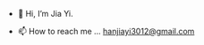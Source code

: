 - 👋 Hi, I’m Jia Yi.
<!--- - 👀 I’m interested in Software Development, Machine Learning, Deep Learning and Computer Vision. --->
<!--- - 🌱 I’m currently learning Python Programming. --->
<!--- - 💞️ I’m looking to collaborate on ... --->
- 📫 How to reach me ... hanjiayi3012@gmail.com

<!---
hjy3012/hjy3012 is a ✨ special ✨ repository because its `README.md` (this file) appears on your GitHub profile.
You can click the Preview link to take a look at your changes.
--->
